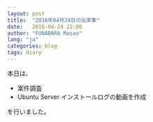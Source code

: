 ```yaml
---
layout: post
title:  "2016年04月24日の出来事"
date:   2016-04-24 22:00
author: "FUNABARA Masao"
lang: "ja"
categories: blog
tags: diary
---
```


本日は、

* 案件調査
* Ubuntu Server インストールログの動画を作成

を行いました。
